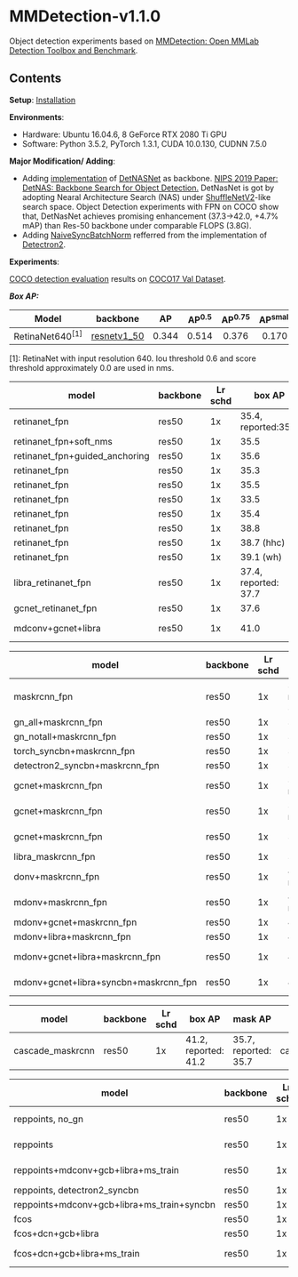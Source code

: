 # MMDetection-v1.1.0
Object detection experiments based on [MMDetection: Open MMLab Detection Toolbox and Benchmark](https://github.com/open-mmlab/mmdetection). 

## Contents

**Setup**: <a href='https://github.com/v-qjqs/mmdetection-v1.1.0/blob/master/mmdetection/docs/INSTALL.md'>Installation</a><br>

**Environments**:
* Hardware: Ubuntu 16.04.6, 8 GeForce RTX 2080 Ti GPU
* Software: Python 3.5.2, PyTorch 1.3.1, CUDA 10.0.130, CUDNN 7.5.0
 
**Major Modification/ Adding**:
* Adding [implementation](mmdetection/mmdet/models/backbones/DetNASNet/) of [DetNASNet](https://arxiv.org/pdf/1903.10979.pdf) as backbone. [NIPS 2019 Paper: DetNAS: Backbone Search for Object Detection.](https://arxiv.org/pdf/1903.10979.pdf) DetNasNet is got by adopting Nearal Architecture Search (NAS) under [ShuffleNetV2](https://arxiv.org/abs/1807.11164)-like search space. Object Detection experiments with FPN on COCO show that, DetNasNet achieves promising enhancement (37.3->42.0, +4.7% mAP) than Res-50 backbone under comparable FLOPS (3.8G).
* Adding [NaiveSyncBatchNorm](mmdetection/mmdet/models/utils/norm.py#L93) refferred from the implementation of [Detectron2](https://github.com/facebookresearch/detectron2).

**Experiments**:

[COCO detection evaluation](http://cocodataset.org/index.htm#detection-eval) results on [COCO17 Val Dataset](http://cocodataset.org/index.htm#download). 

***Box AP:***

| Model | backbone | AP | AP<sup>0.5</sup> | AP<sup>0.75</sup>| AP<sup>small  </sup>| AP<sup>medium</sup>| AP<sup>large</sup>|
| ------ | :------: | :------: | :------: | :------: | :------: | :------: | :------: |
| RetinaNet640<sup>[1]</sup> | [resnetv1_50](https://arxiv.org/abs/1512.03385)| 0.344 | 0.514 | 0.376 | 0.170 | 0.375 | 0.522 |

[1]:  RetinaNet with input resolution 640. Iou threshold 0.6 and score threshold approximately 0.0 are used in nms.  




model | backbone | Lr schd | box AP | mask AP | config
------------- | ------------- | ------------- | ------------- | ------------- | -------------
retinanet_fpn | res50 | 1x | 35.4, reported:35.6 | __ | retinanet_r50_fpn_1x
retinanet_fpn+soft_nms | res50 | 1x | 35.5 | __ | retinanet_r50_fpn_1x_softnms
retinanet_fpn+guided_anchoring | res50 | 1x | 35.6 | __ | ga_retinanet_r50_fpn_1x_MY 
retinanet_fpn | res50 | 1x | 35.3 | __ | retinanet_r50_fpn_1x_detectron2_syncbn
retinanet_fpn | res50 | 1x | 35.5 | __ | retinanet_r50_fpn_1x_torch_syncbn
retinanet_fpn | res50 | 1x | 33.5 | __ | retinanet_r50_fpn_1x_bntrain
retinanet_fpn | res50 | 1x | 35.4 | __ | retinanet_r50_fpn_1x_gn
retinanet_fpn | res50 | 1x | 38.8 | __ | retinanet_r50_fpn_1x_dconv_c3-c5
retinanet_fpn | res50 | 1x | 38.7 (hhc)| __ | retinanet_r50_fpn_1x_mdconv_c3-c5_bn
retinanet_fpn | res50 | 1x | 39.1 (wh)| __ | retinanet_r50_fpn_1x_mdconv_c3-c5_bn
libra_retinanet_fpn | res50 | 1x | 37.4, reported: 37.7 | __ | libra_retinanet_r50_fpn_1x
gcnet_retinanet_fpn | res50 | 1x | 37.6 | __ | retinanet_r50_fpn_1x_MY (r4)
mdconv+gcnet+libra | res50 | 1x | 41.0 | __ | retinanet_r50_fpn_1x_mdconv_c3-c5_gcnet_c3-c5_libra_MY (r4)



model | backbone | Lr schd | box AP | mask AP | config
------------- | ------------- | ------------- | ------------- | ------------- | -------------
maskrcnn_fpn | res50 | 1x | 37.3, reported: 37.4 | 34.2, reported: 34.3 | mask_rcnn_r50_fpn_1x
gn_all+maskrcnn_fpn | res50 | 1x | 37.2 | 34.4 | MY/mask_rcnn_r50_fpn_1x_gn (all)
gn_notall+maskrcnn_fpn | res50 | 1x | 37.1 | 33.9 | MY/mask_rcnn_r50_fpn_1x_gn_notall 
torch_syncbn+maskrcnn_fpn | res50 | 1x | 37.2 | 33.9 | MY/mask_rcnn_r50_fpn_1x_syncbn
detectron2_syncbn+maskrcnn_fpn | res50 | 1x | 37.4 | 34.1 | MY/mask_rcnn_r50_fpn_1x_detectron2_syncbn
gcnet+maskrcnn_fpn | res50 | 1x | 38.8, reported:38.9 | 35.4, reported:35.5 | gcnet/mask_rcnn_r4_gcb_c3-c5_r50_fpn_1x
gcnet+maskrcnn_fpn | res50 | 1x | 39.6, reported:39.9 | 36.0, reported:36.2 | gcnet/mask_rcnn_r4_gcb_c3-c5_r50_fpn_syncbn_1x
gcnet+maskrcnn_fpn | res50 | 1x | 39.9 | 36.1 | gcnet/mask_rcnn_r4_gcb_c3-c5_r50_fpn_detectron2_syncbn_1x
libra_maskrcnn_fpn | res50 | 1x | 39.2 | 35.3 | gcnet/retinanet_r50_fpn_1x_MY
donv+maskrcnn_fpn | res50 | 1x | 41.2, reported:41.1 | 37.3, reported:37.2 | hha:mask_rcnn_dconv_c3-c5_r50_fpn_1x
mdonv+maskrcnn_fpn | res50 | 1x | 41.0, reported:41.3 | 37.1, reported:37.3 | hha:mask_rcnn_mdconv_c3-c5_r50_fpn_1x
mdonv+gcnet+maskrcnn_fpn | res50 | 1x | 42.0 | 37.9 | mask_rcnn_r50_fpn_1x_mdconv_gcb_c3-c5
mdonv+libra+maskrcnn_fpn | res50 | 1x | 42.6 | 37.9 | mask_rcnn_r50_fpn_1x_mdconv_c3-c5_libra
mdonv+gcnet+libra+maskrcnn_fpn | res50 | 1x | 43.1 | 38.2 | mask_rcnn_r50_fpn_1x_mdconv_gcb_c3-c5_libra
mdonv+gcnet+libra+syncbn+maskrcnn_fpn | res50 | 1x | 43.6 | 38.6 | mask_rcnn_r50_fpn_1x_mdconv_gcb_c3-c5_libra_detectron2_syncbn




model | backbone | Lr schd | box AP | mask AP | config
------------- | ------------- | ------------- | ------------- | ------------- | -------------
cascade_maskrcnn | res50 | 1x | 41.2, reported: 41.2 | 35.7, reported: 35.7| cascade_mask_rcnn_r50_fpn_1x





model | backbone | Lr schd | box AP  | config
------------- | ------------- | ------------- | ------------- | -------------
reppoints, no_gn | res50 | 1x | 36.8, reported:36.8 | reppoints_moment_r50_no_gn_fpn_1x
reppoints | res50 | 1x | 37.9, report:38.2 | reppoints_moment_r50_fpn_1x (+gn)
reppoints+mdconv+gcb+libra+ms_train| res50 | 1x | 42.1, (+flip: 42.4) | reppoints_moment_r50_dcn_gcb_libra_fpn_1x_mt_MY (+gn) 
reppoints, detectron2_syncbn | res50 | 1x | ? | (+gn)
reppoints+mdconv+gcb+libra+ms_train+syncbn| res50 | 1x | ? |  (+gn) 
fcos | res50 | 1x | 35.6 | fcos_r50_fpn_gnhead_1x_my
fcos+dcn+gcb+libra | res50 | 1x | 39.5 | fcos_r50_fpn_mdconv_gcb_c3-c5_libra_gnhead_1x
fcos+dcn+gcb+libra+ms_train | res50 | 1x | 39.7(no flip) | fcos_r50_fpn_mdconv_gcb_c3-c5_libra_gnhead_1x_mt
